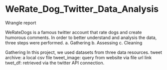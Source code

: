 # WeRate_Dog_Twitter_Data_Analysis


Wrangle report

WeRateDogs is a famous twitter account that rate dogs and create humorous comments.
In order to better understand and analysis the data, three steps were performed.
a.	Gathering
b.	Assessing 
c.	Cleaning


Gathering
In this project, we used datasets from three data resources. 
tweet archive: a local csv file
tweet_image: query from website via file url link
twet_df: retrieved via the twitter API connection. 


